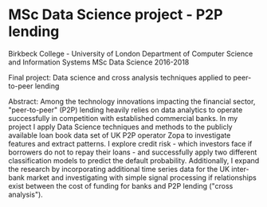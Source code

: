 # MSc Data Science project - P2P lending

Birkbeck College - University of London
Department of Computer Science and Information Systems
MSc Data Science 2016-2018

Final project: Data science and cross analysis techniques applied to peer-to-peer lending

Abstract: Among the technology innovations impacting the financial sector, "peer-to-peer"
(P2P) lending heavily relies on data analytics to operate successfully in competition
with established commercial banks. In my project I apply Data Science techniques
and methods to the publicly available loan book data set of UK P2P operator Zopa
to investigate features and extract patterns. I explore credit risk - which investors
face if borrowers do not to repay their loans - and successfully apply two different
classification models to predict the default probability. Additionally, I expand the
research by incorporating additional time series data for the UK inter-bank market
and investigating with simple signal processing if relationships exist between the
cost of funding for banks and P2P lending ("cross analysis").
